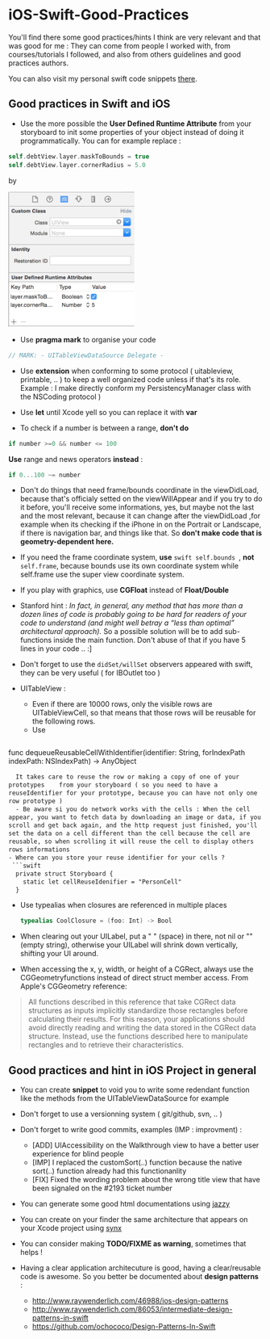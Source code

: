 # iOS-Swift-Good-Practices

You'll find there some good practices/hints I think are very relevant and that was good for me : They can come from people I worked with, from courses/tutorials I followed, and also from others guidelines and good practices authors.

You can also visit my personal swift code snippets [there](https://github.com/Aymenworks/Swift-Personal-Snippets).
## Good practices in Swift and iOS

- Use the more possible the **User Defined Runtime Attribute** from your storyboard to init some properties of your object instead of doing it programmatically.
You can for example replace :
```swift
self.debtView.layer.maskToBounds = true
self.debtView.layer.cornerRadius = 5.0
```
by

<img src="./assets/runtimeAttributeStoryboard.png" alt="Runtime Attribute Storyboard" width="250"/>

- Use **pragma mark** to organise your code
```swift
// MARK: - UITableViewDataSource Delegate -
```

- Use **extension** when conforming to some protocol ( uitableview, printable, .. ) to keep a well organized code unless if that's its role.
  Example :   I make directly conform my PersistencyManager class with the NSCoding protocol )

- Use **let** until Xcode yell so you can replace it with **var**

- To check if a number is between a range, **don't do**
 ```swift
if number >=0 && number <= 100
```
 **Use** range and news operators **instead** :
 ```swift
 if 0...100 ~= number
 ```

- Don't do things that need frame/bounds coordinate in the viewDidLoad, because that's officialy setted on the viewWillAppear and if you try to do it before, you'll receive some informations, yes, but maybe not the last and the most relevant, because it can change after the viewDidLoad ,for example when its checking if the iPhone in on the Portrait or Landscape, if there is navigation bar, and things like that. So **don't make code that is geometry-dependent here.**

- If you need the frame coordinate system, **use** ```swift self.bounds ```, **not** ```self.frame```, because bounds use its own coordinate system while self.frame use the super view coordinate system.

- If you play with graphics, use **CGFloat** instead of **Float/Double**

- Stanford hint : *In fact, in general, any method that has more than a dozen lines of code is probably going to be hard for readers of your code to understand (and might well betray a “less than optimal” architectural approach).*  So a possible solution will be to add sub-functions inside the main function. Don't abuse of that if you have 5 lines in your code .. :]

- Don't forget to use the ```didSet/willSet``` observers appeared with swift, they can be very useful ( for IBOutlet too )

- UITableView :
  - Even if there are 10000 rows, only the visible rows are UITableViewCell, so that means that those rows will be reusable for the following rows.
  - Use
  ```swift
func dequeueReusableCellWithIdentifier(identifier: String, forIndexPath indexPath: NSIndexPath) -> AnyObject
```
  It takes care to reuse the row or making a copy of one of your   prototypes    from your storyboard ( so you need to have a reuseIdentifier for your prototype, because you can have not only one    row prototype )
  - Be aware si you do network works with the cells : When the cell appear, you want to fetch data by downloading an image or data, if you scroll and get back again, and the http request just finished, you'll set the data on a cell different than the cell because the cell are reusable, so when scrolling it will reuse the cell to display others rows informations
- Where can you store your reuse identifier for your cells ?
 ```swift
  private struct Storyboard {
    static let cellReuseIdenifier = "PersonCell"
  }
  ```

- Use typealias when closures are referenced in multiple places
  ```swift
  typealias CoolClosure = (foo: Int) -> Bool
  ```

- When clearing out your UILabel, put a " " (space) in there, not nil or "" (empty string), otherwise your UILabel will shrink down vertically, shifting your UI around.

- When accessing the x, y, width, or height of a CGRect, always use the CGGeometryfunctions instead of direct struct member access.
From Apple's CGGeometry reference:
>All functions described in this reference that take CGRect data structures as inputs implicitly standardize those rectangles before calculating their results. For this reason, your applications should avoid directly reading and writing the data stored in the CGRect data structure. Instead, use the functions described here to manipulate rectangles and to retrieve their characteristics.


## Good practices and hint in iOS Project in general

- You can create **snippet** to void you to write some redendant function like the methods from the UITableViewDataSource for example

- Don't forget to use a versionning system ( git/github, svn, .. )

- Don't forget to write good commits, examples (IMP : improvment) :
  - [ADD] UIAccessibility on the Walkthrough view to have a better user experience for blind people
  - [IMP] I replaced the customSort(..) function because the native sort(..) function already had this functionanlity
  - [FIX] Fixed the wording problem about the wrong title view that have been signaled on the #2193 ticket number

- You can generate some good html documentations using [jazzy](https://github.com/realm/jazzy)

- You can create on your finder the same architecture that appears on your Xcode project using [synx](https://github.com/venmo/synx)

- You can consider making **TODO/FIXME as warning**, sometimes that helps !

- Having a clear application architecuture is good, having a clear/reusable code is awesome. So you better be documented about **design patterns** :
  -  http://www.raywenderlich.com/46988/ios-design-patterns
  -  http://www.raywenderlich.com/86053/intermediate-design-patterns-in-swift
  -  https://github.com/ochococo/Design-Patterns-In-Swift
